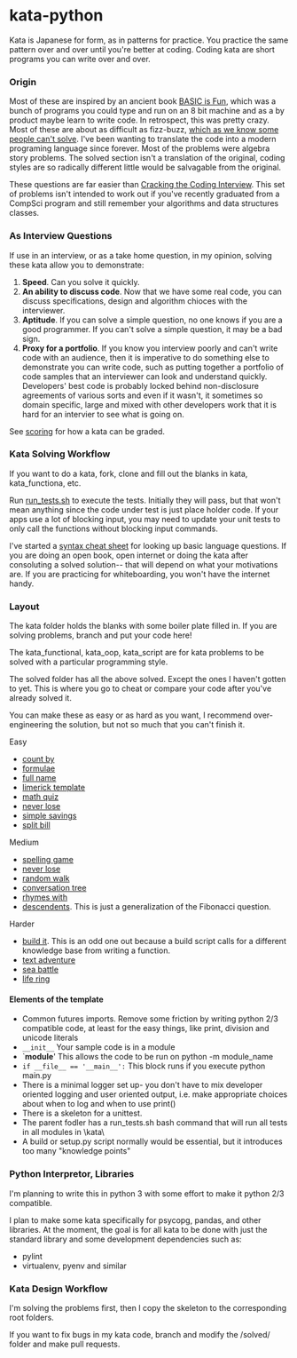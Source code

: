 # kata-python
Kata is Japanese for form, as in patterns for practice. You practice the same pattern over and over until you're better at coding. Coding kata are short programs 
you can write over and over.

###  Origin
Most of these are inspired by an ancient book [BASIC is Fun](https://www.amazon.com/Basic-Fun-Computer-Problems-Children/dp/0380806061), which was a bunch of programs you could type and run on an 8 bit machine and as a by product maybe learn to write code. In retrospect, this was pretty crazy. Most of these are about as difficult as fizz-buzz, [which as we know some people can't solve](https://en.wikipedia.org/wiki/Fizz_buzz). I've been wanting to translate the code into a modern programing language since forever. Most of the problems were algebra story problems. The solved section isn't a translation of the original, coding styles are so radically different little would be salvagable from the original.

These questions are far easier than [Cracking the Coding Interview](https://www.amazon.com/Cracking-Coding-Interview-Programming-Questions/dp/0984782850/ref=pd_sbs_14_img_0?_encoding=UTF8&psc=1&refRID=JV9XCVQ6A174G137R2W2). This set of problems isn't intended to work out if you've recently graduated from a CompSci program and still remember
your algorithms and data structures classes.

### As Interview Questions
If use in an interview, or as a take home question, in my opinion, solving these kata allow you to demonstrate:

1. __Speed__. Can you solve it quickly.
2. __An ability to discuss code__. Now that we have some real code, you can discuss specifications, design and algorithm chioces with the interviewer.
3. __Aptitude__. If you can solve a simple question, no one knows if you are a good programmer. If you can't solve a simple question, it may be a bad sign. 
4. __Proxy for a portfolio__. If you know you interview poorly and can't write code with an audience, then it is imperative to do something else to demonstrate you can write code, such as putting together a portfolio of code samples that an interviewer can look and understand quickly. Developers' best code is probably locked behind non-disclosure agreements of various sorts and even if it wasn't, it sometimes so domain specific, large and mixed with other developers work that it is hard for an intervier to see what is going on.

See [scoring](scoring.MD) for how a kata can be graded.


### Kata Solving Workflow
If you want to do a kata, fork, clone and fill out the blanks in kata, kata_functiona, etc.

Run [run_tests.sh](run_tests.sh) to execute the tests. Initially they will pass, but that won't mean anything since the code under test
is just place holder code. If your apps use a lot of blocking input, you may need to update your unit tests to only call the functions
without blocking input commands.

I've started a [syntax cheat sheet](SYNTAX_CHEAT_SHEET.MD) for looking up basic language questions. If you are doing
an open book, open internet or doing the kata after consoluting a solved solution-- that will depend on what your 
motivations are. If you are practicing for whiteboarding, you won't have the internet handy.

### Layout
The kata folder holds the blanks with some boiler plate filled in. If you are solving problems, branch and put your code here!

The kata_functional, kata_oop, kata_script are for kata problems to be solved with a particular programming style.

The solved folder has all the above solved. Except the ones I haven't gotten to yet. This is where you go to cheat or compare your code after you've already solved it.

You can make these as easy or as hard as you want, I recommend over-engineering the solution, but not so much that you can't finish it.

Easy
- [count by](/kata/count_by)
- [formulae](kata-python/blob/master/kata/formulae/main.py)
- [full name](kata-python/blob/master/kata/full_name/main.py)
- [limerick template](kata-python/blob/master/kata/limerick_template/main.py)
- [math quiz](kata-python/blob/master/kata/math_quiz/main.py)
- [never lose](kata-python/blob/master/kata/never_lose/main.py)
- [simple savings](kata-python/blob/master/kata/simple_savings/main.py)
- [split bill](kata-python/blob/master/kata/split_bill/main.py)

Medium
- [spelling game](kata-python/blob/master/kata/spelling_game/main.py)
- [never lose](kata-python/blob/master/kata/never_lose/main.py)
- [random walk](kata-python/blob/master/kata/random_walk/main.py)
- [conversation tree](kata-python/blob/master/kata/conversation_tree/main.py)
- [rhymes with](kata-python/blob/master/kata/rhymes_with/main.py)
- [descendents](kata-python/blob/master/kata/descendents/main.py). This is just a generalization of the Fibonacci question.

Harder
- [build it](kata-python/blob/master/kata/build_it/main.py). This is an odd one out because a build script calls for a different knowledge base from writing a function.
- [text adventure](kata-python/blob/master/kata/text_adventure/main.py)
- [sea battle](kata-python/blob/master/kata/sea_battle/main.py)
- [life ring](kata-python/blob/master/kata/life_ring/main.py)

#### Elements of the template
- Common futures imports. Remove some friction by writing python 2/3 compatible code, at least for the easy things, like 
print, division and unicode literals
- `__init__` Your sample code is in a module
- `__module__' This allows the code to be run on python -m module_name
- `if __file__ == '__main__':` This block runs if you execute python main.py
- There is a minimal logger set up- you don't have to mix developer oriented logging and user oriented output, i.e. make 
appropriate choices about when to log and when to use print()
- There is a skeleton for a unittest. 
- The parent fodler has a run_tests.sh bash command that will run all tests in all modules in \kata\
- A build or setup.py script normally would be essential, but it introduces too many "knowledge points"

### Python Interpretor, Libraries
I'm planning to write this in python 3 with some effort to make it python 2/3 compatible.
  
I plan to make some kata specifically for psycopg, pandas, and other libraries. At the moment, the goal is for all kata to be done with just the standard library and some development dependencies such as:

- pylint
- virtualenv, pyenv and similar 


### Kata Design Workflow
I'm solving the problems first, then I copy the skeleton to the corresponding root folders.

If you want to fix bugs in my kata code, branch and modify the /solved/ folder and make pull requests.